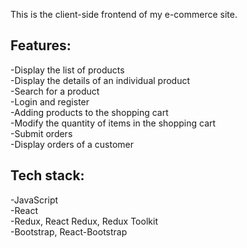 This is the client-side frontend of my e-commerce site.

## Features:
-Display the list of products\
-Display the details of an individual product\
-Search for a product\
-Login and register\
-Adding products to the shopping cart\
-Modify the quantity of items in the shopping cart\
-Submit orders\
-Display orders of a customer

## Tech stack:
-JavaScript\
-React\
-Redux, React Redux, Redux Toolkit\
-Bootstrap, React-Bootstrap

